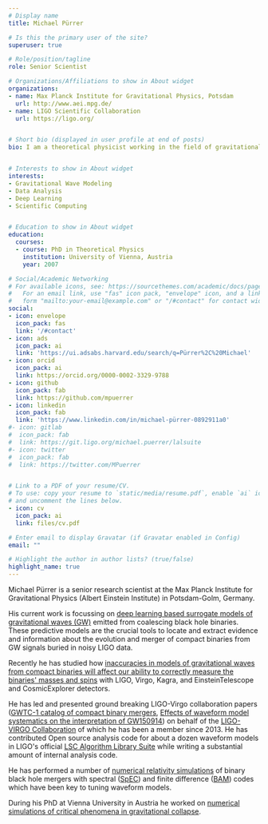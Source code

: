 ```yaml
---
# Display name
title: Michael Pürrer

# Is this the primary user of the site?
superuser: true

# Role/position/tagline
role: Senior Scientist

# Organizations/Affiliations to show in About widget
organizations:
- name: Max Planck Institute for Gravitational Physics, Potsdam
  url: http://www.aei.mpg.de/
- name: LIGO Scientific Collaboration
  url: https://ligo.org/


# Short bio (displayed in user profile at end of posts)
bio: I am a theoretical physicist working in the field of gravitational wave astronomy, currently based in Berlin. My research interests include creating surrogate models of gravitational waves, with classical and deep learning methods. I am also interested in Bayesian inference of LIGO events, and numerical simulations of compact binaries.


# Interests to show in About widget
interests:
- Gravitational Wave Modeling 
- Data Analysis
- Deep Learning
- Scientific Computing


# Education to show in About widget
education:
  courses:
  - course: PhD in Theoretical Physics
    institution: University of Vienna, Austria
    year: 2007

# Social/Academic Networking
# For available icons, see: https://sourcethemes.com/academic/docs/page-builder/#icons
#   For an email link, use "fas" icon pack, "envelope" icon, and a link in the
#   form "mailto:your-email@example.com" or "/#contact" for contact widget.
social:
- icon: envelope
  icon_pack: fas
  link: '/#contact'
- icon: ads
  icon_pack: ai
  link: 'https://ui.adsabs.harvard.edu/search/q=Pürrer%2C%20Michael'
- icon: orcid
  icon_pack: ai
  link: https://orcid.org/0000-0002-3329-9788
- icon: github
  icon_pack: fab
  link: https://github.com/mpuerrer
- icon: linkedin
  icon_pack: fab
  link: 'https://www.linkedin.com/in/michael-pürrer-0892911a0'
#- icon: gitlab
#  icon_pack: fab
#  link: https://git.ligo.org/michael.puerrer/lalsuite
#- icon: twitter
#  icon_pack: fab
#  link: https://twitter.com/MPuerrer


# Link to a PDF of your resume/CV.
# To use: copy your resume to `static/media/resume.pdf`, enable `ai` icons in `params.toml`, 
# and uncomment the lines below.
- icon: cv
  icon_pack: ai
  link: files/cv.pdf

# Enter email to display Gravatar (if Gravatar enabled in Config)
email: ""

# Highlight the author in author lists? (true/false)
highlight_name: true
---
```


Michael Pürrer is a senior research scientist at the Max Planck Institute for Gravitational Physics (Albert Einstein Institute) in Potsdam-Golm, Germany. 

His current work is focussing on [deep learning based surrogate models of gravitational waves (GW)](project/deep-learning-surrogate-models) emitted from coalescing black hole binaries. These predictive models are the crucial tools to locate and extract evidence and information about the evolution and merger of compact binaries from GW signals buried in noisy LIGO data.

Recently he has studied how [inaccuracies in models of gravitational waves from compact binaries will affect our ability to correctly measure the binaries' masses and spins](project/gw-accuracy-requirements-for-future-detectors/) with LIGO, Virgo, Kagra, and EinsteinTelescope and CosmicExplorer detectors.

He has led and presented ground breaking LIGO-Virgo collaboration papers ([GWTC-1 catalog of compact binary mergers](project/gwtc-1/), [Effects of waveform model systematics on the interpretation of GW150914](http://iopscience.iop.org/article/10.1088/1361-6382/aa6854/meta;jsessionid=6CCE2A4252000989E1F6F433C1D30810.ip-10-40-2-120))
on behalf of the [LIGO-VIRGO Collaboration](https://www.ligo.caltech.edu) of which he has been a member since 2013. He has contributed Open source analysis code for about a dozen waveform models in LIGO's official [LSC Algorithm Library Suite](https://git.ligo.org/lscsoft/lalsuite) while writing a substantial amount of internal analysis code.

He has performed a number of [numerical relativity simulations](project/numerical-relativity-simulations/) of binary black hole mergers with spectral ([SpEC](https://www.black-holes.org)) and finite difference ([BAM](https://arxiv.org/pdf/gr-qc/0610128.pdf)) codes which have been key to tuning waveform models.

During his PhD at Vienna University in Austria he worked on [numerical simulations of critical phenomena in gravitational collapse](project/critical-collapse/).


<!-- {{< icon name="download" pack="fas" >}} Download my {{< staticref "media/demo_resume.pdf" "newtab" >}}resumé{{< /staticref >}}. -->
